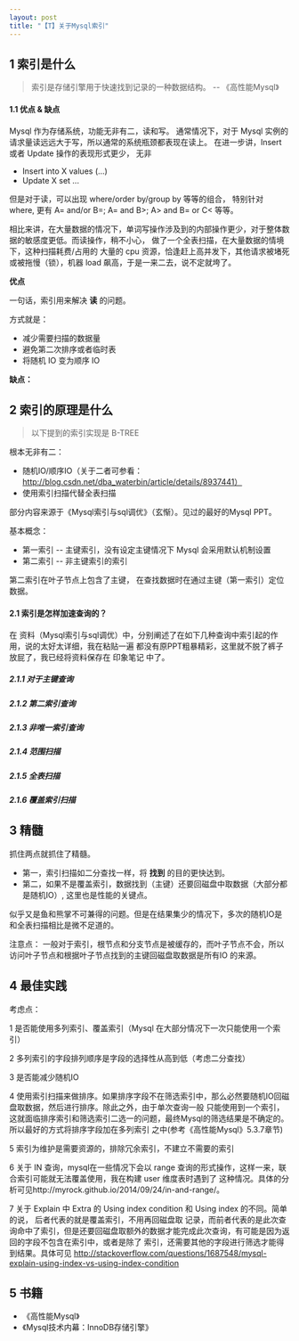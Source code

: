 ```yaml
---
layout: post
title: "【T】关于Mysql索引"
---
```


## 1 索引是什么

> 索引是存储引擎用于快速找到记录的一种数据结构。  -- 《高性能Mysql》

#### 1.1 优点 & 缺点

Mysql 作为存储系统，功能无非有二，读和写。
通常情况下，对于 Mysql 实例的请求量读远远大于写，所以通常的系统瓶颈都表现在读上。
在进一步讲，Insert 或者 Update 操作的表现形式更少， 无非

* Insert into X values (...)
* Update X set ...

但是对于读，可以出现 where/order by/group by 等等的组合， 特别针对 where, 更有 A= and/or B=;
A= and B>; A> and B= or C< 等等。

相比来讲，在大量数据的情况下，单词写操作涉及到的内部操作更少，对于整体数据的敏感度更低。而读操作，稍不小心，
做了一个全表扫描，在大量数据的情境下，这种扫描耗费/占用的 大量的 cpu 资源，恰逢赶上高并发下，其他请求被堵死
或被拖慢（锁），机器 load 飙高，于是一来二去，说不定就垮了。

**优点**

一句话，索引用来解决 **读** 的问题。

方式就是：

* 减少需要扫描的数据量
* 避免第二次排序或者临时表
* 将随机 IO 变为顺序 IO

**缺点：**


## 2 索引的原理是什么

> 以下提到的索引实现是 B-TREE

根本无非有二：

* 随机IO/顺序IO（关于二者可参看：http://blog.csdn.net/dba_waterbin/article/details/8937441）
* 使用索引扫描代替全表扫描

部分内容来源于《Mysql索引与sql调优》（玄惭）。见过的最好的Mysql PPT。

基本概念：

* 第一索引 -- 主键索引，没有设定主键情况下 Mysql 会采用默认机制设置
* 第二索引 -- 非主键索引的索引

第二索引在叶子节点上包含了主键， 在查找数据时在通过主键（第一索引）定位数据。

#### 2.1 索引是怎样加速查询的？

在 资料（Mysql索引与sql调优）中，分别阐述了在如下几种查询中索引起的作用，说的太好太详细，我在粘贴一遍
都没有原PPT粗暴精彩，这里就不脱了裤子放屁了，我已经将资料保存在 印象笔记 中了。

##### 2.1.1 对于主键查询  

##### 2.1.2 第二索引查询

##### 2.1.3 非唯一索引查询    

##### 2.1.4 范围扫描    

##### 2.1.5 全表扫描    

##### 2.1.6 覆盖索引扫描

## 3 精髓

抓住两点就抓住了精髓。

* 第一，索引扫描如二分查找一样，将 **找到** 的目的更快达到。
* 第二，如果不是覆盖索引，数据找到（主键）还要回磁盘中取数据（大部分都是随机IO）, 这里也是性能的关键点。

似乎又是鱼和熊掌不可兼得的问题。但是在结果集少的情况下，多次的随机IO是和全表扫描相比是微不足道的。

注意点：
一般对于索引，根节点和分支节点是被缓存的，而叶子节点不会，所以访问叶子节点和根据叶子节点找到的主键回磁盘取数据是所有IO
的来源。


## 4 最佳实践

考虑点：

1 是否能使用多列索引、覆盖索引（Mysql 在大部分情况下一次只能使用一个索引）

2 多列索引的字段排列顺序是字段的选择性从高到低（考虑二分查找）

3 是否能减少随机IO

4 使用索引扫描来做排序。如果排序字段不在筛选索引中，那么必然要随机IO回磁盘取数据，然后进行排序。除此之外，由于单次查询一般
只能使用到一个索引，这就面临排序索引和筛选索引二选一的问题，最终Mysql的筛选结果是不确定的。所以最好的方式将排序字段加在多列索引
之中(参考《高性能Mysql》5.3.7章节)

5 索引为维护是需要资源的，排除冗余索引，不建立不需要的索引

6 关于 IN 查询，mysql在一些情况下会以 range 查询的形式操作，这样一来，联合索引可能就无法覆盖使用，我在构建 user 维度表时遇到了
这种情况。具体的分析可见http://myrock.github.io/2014/09/24/in-and-range/。

7 关于 Explain 中 Extra 的 Using index condition 和 Using index 的不同。简单的说， 后者代表的就是覆盖索引，不用再回磁盘取
记录，而前者代表的是此次查询命中了索引，但是还要回磁盘取额外的数据才能完成此次查询，有可能是因为返回的字段不包含在索引中，或者是除了
索引，还需要其他的字段进行筛选才能得到结果。具体可见 http://stackoverflow.com/questions/1687548/mysql-explain-using-index-vs-using-index-condition

## 5 书籍

* 《高性能Mysql》
* 《Mysql技术内幕：InnoDB存储引擎》
